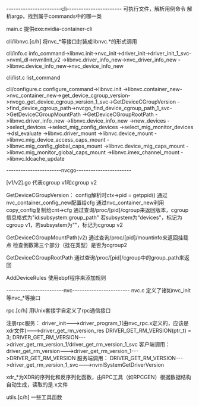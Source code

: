 -----------------------cli-----------------------
可执行文件，解析用例命令
解析argp，找到属于commands中的哪一类

main.c 提供exe:nvidia-container-cli

cli/libnvc.[c/h] 将nvc_*等接口封装成libnvc.*的形式调用

cli/info.c
info_command->libnvc.init->nvc_init->driver_init->driver_init_1_svc->nvml_dl->nvmlInit_v2
            ->libnvc.driver_info_new->nvc_driver_info_new
            ->libnvc.device_info_new->nvc_device_info_new

cli/list.c
list_command

cli/configure.c
configure_command->libnvc.init
                 ->libnvc.container_new->nvc_container_new->get_device_cgroup_version->nvcgo_get_device_cgroup_version_1_svc->GetDeviceCGroupVersion
                                                          ->find_device_cgroup_path->nvcgo_find_device_cgroup_path_1_svc->GetDeviceCGroupMountPath
                                                                                                                        ->GetDeviceCGroupRootPath
                 ->libnvc.driver_info_new
                 ->libnvc.device_info_new
                 ->new_devices
                 ->select_devices
                 ->select_mig_config_devices
                 ->select_mig_monitor_devices
                 ->dsl_evaluate
                 ->libnvc.driver_mount
                 ->libnvc.device_mount
                 ->libnvc.mig_device_access_caps_mount
                 ->libnvc.mig_config_global_caps_mount
                 ->libnvc.device_mig_caps_mount
                 ->libnvc.mig_monitor_global_caps_mount
                 ->libnvc.imex_channel_mount
                 ->libnvc.ldcache_update

-----------------------nvcgo-----------------------

[v1/v2].go 代表cgroup v1和cgroup v2

GetDeviceCGroupVersion：
config解析时ctx->pid = getppid()
通过nvc_container_config_new配置给cfg
通过nvc_container_new利用copy_config复制给cnt->cfg
通过查询/proc/[pid]/cgroup来返回版本，cgroup信息格式为"id:subsystem:group_path"
若subsystem为“devices"，标记为cgroup v1，若subsystem为“"，标记为cgroup v2

GetDeviceCGroupMountPath(v2)
通过查询/proc/[pid]/mountinfo来返回挂载点
检查倒数第三个部分（挂在类型）是否为cgroup2

GetDeviceCGroupRootPath
通过查询/proc/[pid]/cgroup中的group_path来返回

AddDeviceRules
使用ebpf程序来添加规则

------------------------nvc------------------------
nvc.c 定义了诸如nvc_init等nvc_*等接口

rpc.[c/h] 用Unix套接字自定义了rpc通信接口

注册rpc服务：
driver_init--->driver_program_1(由nvc_rpc.x定义的，应该是xdr文件)--->driver_get_rm_version_res DRIVER_GET_RM_VERSION(ptr_t) = 3;
DRIVER_GET_RM_VERSION--->driver_get_rm_version_1/driver_get_rm_version_1_svc
客户端调用：
driver_get_rm_version--->driver_get_rm_version_1--->DRIVER_GET_RM_VERSION
服务端调用：
DRIVER_GET_RM_VERSION--->driver_get_rm_version_1_svc--->nvmlSystemGetDriverVersion

xdr_*为XDR的序列化和反序列化函数，由RPC工具（如RPCGEN）根据数据结构自动生成，读取的是.x文件

utils.[c/h] 一些工具函数